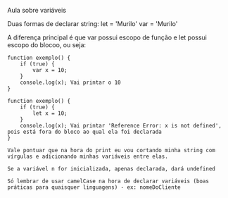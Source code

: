 Aula sobre variáveis

Duas formas de declarar string:
let = 'Murilo'
var = 'Murilo'

A diferença principal é que var possui escopo de função e let possui escopo do blocoo, ou seja:

    function exemplo() {
        if (true) {
            var x = 10;
        }
        console.log(x); Vai printar o 10
    }

    function exemplo() {
        if (true) {
            let x = 10;
        }
        console.log(x); Vai printar 'Reference Error: x is not defined', pois está fora do bloco ao qual ela foi declarada
    }

    Vale pontuar que na hora do print eu vou cortando minha string com vírgulas e adicionando minhas variáveis entre elas.

    Se a variável n for inicializada, apenas declarada, dará undefined

    Só lembrar de usar camelCase na hora de declarar variáveis (boas práticas para quaisquer linguagens) - ex: nomeDoCliente